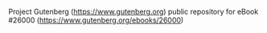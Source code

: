 Project Gutenberg (https://www.gutenberg.org) public repository for eBook #26000 (https://www.gutenberg.org/ebooks/26000)
